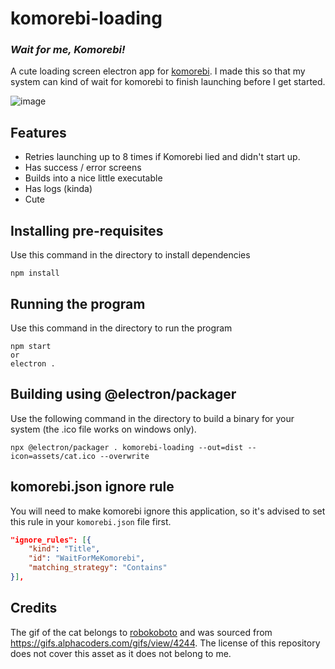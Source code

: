 # komorebi-loading

### *Wait for me, Komorebi!*

 A cute loading screen electron app for [komorebi](https://github.com/LGUG2Z/komorebi). I made this so that my system can kind of wait for komorebi to finish launching before I get started.

![image](./readme_assets/preview.gif)

## Features

- Retries launching up to 8 times if Komorebi lied and didn't start up.
- Has success / error screens
- Builds into a nice little executable
- Has logs (kinda)
- Cute

## Installing pre-requisites

Use this command in the directory to install dependencies

```console
npm install
```

## Running the program

Use this command in the directory to run the program

```console
npm start
or
electron .
```

## Building using @electron/packager

Use the following command in the directory to build a binary for your system (the .ico file works on windows only).

```console
npx @electron/packager . komorebi-loading --out=dist --icon=assets/cat.ico --overwrite
```

## komorebi.json ignore rule

You will need to make komorebi ignore this application, so it's advised to set this rule in your `komorebi.json` file first.

```json
"ignore_rules": [{
    "kind": "Title",
    "id": "WaitForMeKomorebi",
    "matching_strategy": "Contains"
}],
```


## Credits

The gif of the cat belongs to [robokoboto](https://alphacoders.com/users/profile/69089/robokoboto) and was sourced from <https://gifs.alphacoders.com/gifs/view/4244>. The license of this repository does not cover this asset as it does not belong to me.
